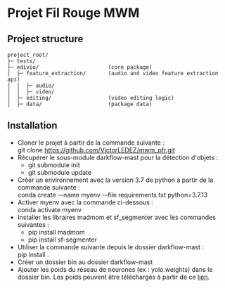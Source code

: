 # Projet Fil Rouge MWM

## Project structure

```
project_root/
├─ tests/
├─ edivio/                      (core package)
│  ├─ feature_extraction/       (audio and video feature extraction api)
│  │  ├─ audio/                 
│  │  ├─ video/
│  ├─ editing/                  (video editing logic) 
│  ├─ data/                     (package data)

```

## Installation

- Cloner le projet à partir de la commande suivante : <br/>
git clone https://github.com/VictorLEDEZ/mwm_pfr.git
- Récupérer le sous-module darkflow-mast pour la détection d'objets : 
	- git submodule init
	- git submodule update
- Créer un environnement avec la version 3.7 de python à partir de la commande suivante : <br/>
conda create --name myenv --file requirements.txt python=3.7.13
- Activer myenv avec la commande ci-dessous : <br/>
conda activate myenv
- Installer les libraires madmom et sf_segmenter avec les commandes suivantes : 
	- pip install madmom
	- pip install sf-segmenter
- Utiliser la commande suivante depuis le dossier darkflow-mast : <br/>
pip install .
- Créer un dossier bin au dossier darkflow-mast
- Ajouter les poids du réseau de neurones (ex : yolo.weights) dans le dossier bin. 
Les poids peuvent être téléchargés à partir de ce [lien](https://drive.google.com/drive/folders/0B1tW_VtY7onidEwyQ2FtQVplWEU?resourcekey=0-s5xkbwFqbiBW2QEqj98vkQ).